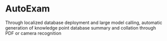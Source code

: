 # AutoExam
Through localized database deployment and large model calling, automatic generation of knowledge point database summary and collation through PDF or camera recognition
